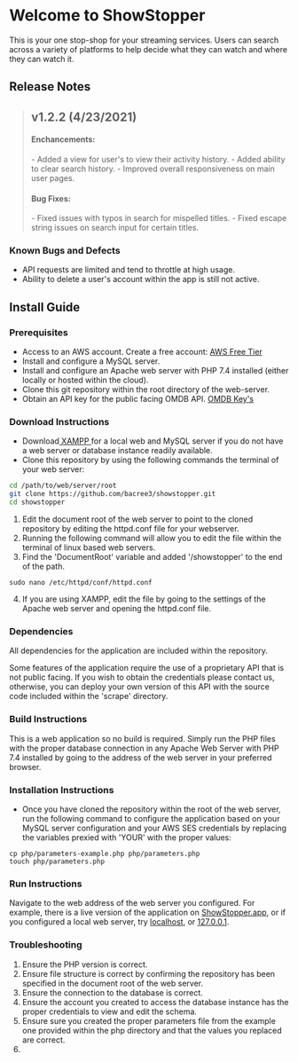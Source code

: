 # Welcome to ShowStopper
This is your one stop-shop for your streaming services. Users can search across a variety of platforms to help decide what they can watch and where they can watch it.

## Release Notes
<blockquote>
  <h2>v1.2.2 (4/23/2021)</h2>
  <h4>Enchancements:</h4>
  - Added a view for user's to view their activity history.</li>
  - Added ability to clear search history.</li>
  - Improved overall responsiveness on main user pages.</li>
  <h4>Bug Fixes:</h4>
  - Fixed issues with typos in search for mispelled titles.
  - Fixed escape string issues on search input for certain titles.
</blockquote>

### Known Bugs and Defects
- API requests are limited and tend to throttle at high usage.
- Ability to delete a user's account within the app is still not active.

## Install Guide
### Prerequisites
- Access to an AWS account. Create a free account: <a href = "https://aws.amazon.com/free/?trk=ps_a131L0000085DvcQAE&trkCampaign=acq_paid_search_brand&sc_channel=ps&sc_campaign=acquisition_US&sc_publisher=google&sc_category=core&sc_country=US&sc_geo=NAMER&sc_outcome=acq&sc_detail=aws%20free%20tier&sc_content=Account_e&sc_segment=432339156165&sc_medium=ACQ-P|PS-GO|Brand|Desktop|SU|AWS|Core|US|EN|Text&s_kwcid=AL!4422!3!432339156165!e!!g!!aws%20free%20tier&ef_id=Cj0KCQjw4ImEBhDFARIsAGOTMj8N81JmKn0X-FE5Axfk9u2xhRTMiYp-89ERUkrinHyb6Joyp7eE5JwaAgX0EALw_wcB:G:s&s_kwcid=AL!4422!3!432339156165!e!!g!!aws%20free%20tier&all-free-tier.sort-by=item.additionalFields.SortRank&all-free-tier.sort-order=asc&awsf.Free%20Tier%20Types=*all&awsf.Free%20Tier%20Categories=*all">AWS Free Tier</a>
- Install and configure a MySQL server.
- Install and configure an Apache web server with PHP 7.4 installed (either locally or hosted within the cloud).
- Clone this git repository within the root directory of the web-server.
- Obtain an API key for the public facing OMDB API. <a href = "http://www.omdbapi.com/apikey.aspx">OMDB Key's</a>
### Download Instructions
- Download<a href = "https://www.apachefriends.org/download.html"> XAMPP </a>for a local web and MySQL server if you do not have a web server or database instance readily available.
- Clone this repository by using the following commands the terminal of your web server:
```bash
cd /path/to/web/server/root
git clone https://github.com/bacree3/showstopper.git
cd showstopper
```
1. Edit the document root of the web server to point to the cloned repository by editing the httpd.conf file for your webserver.
2. Running the following command will allow you to edit the file within the terminal of linux based web servers. 
3. Find the 'DocumentRoot' variable and added '/showstopper' to the end of the path.
```
sudo nano /etc/httpd/conf/httpd.conf
```
4. If you are using XAMPP, edit the file by going to the settings of the Apache web server and opening the httpd.conf file. 
### Dependencies
All dependencies for the application are included within the repository.

Some features of the application require the use of a proprietary API that is not public facing. If you wish to obtain the credentials please contact us, otherwise, you can deploy your own version of this API with the source code included within the 'scrape' directory.
### Build Instructions
This is a web application so no build is required. Simply run the PHP files with the proper database connection in any Apache Web Server with PHP 7.4 installed by going to the address of the web server in your preferred browser.
### Installation Instructions
- Once you have cloned the repository within the root of the web server, run the following command to configure the application based on your MySQL server configuration and your AWS SES credentials by replacing the variables prexied with 'YOUR' with the proper values:
```
cp php/parameters-example.php php/parameters.php
touch php/parameters.php
```
### Run Instructions
Navigate to the web address of the web server you configured. For example, there is a live version of the application on <a href = "https://showstopper.app">ShowStopper.app</a>, or if you configured a local web server, try <a href = "http://localhost">localhost</a>, or <a href = "http://127.0.0.1">127.0.0.1</a>.
### Troubleshooting
1. Ensure the PHP version is correct.
2. Ensure file structure is correct by confirming the repository has been specified in the document root of the web server.
3. Ensure the connection to the database is correct.
4. Ensure the account you created to access the database instance has the proper credentials to view and edit the schema.
5. Ensure sure you created the proper parameters file from the example one provided within the php directory and that the values you replaced are correct.
6.  

